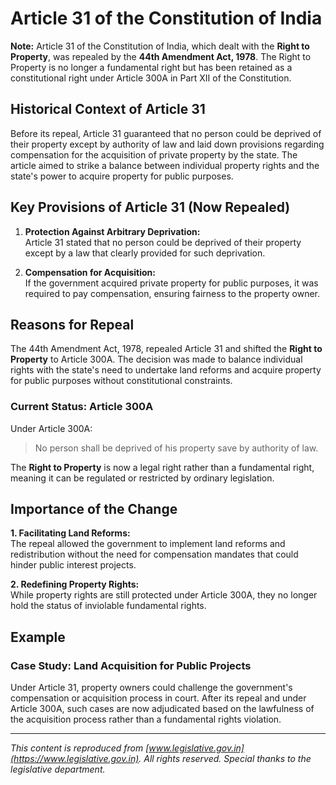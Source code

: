 # Article 31 of the Constitution of India

**Note:** Article 31 of the Constitution of India, which dealt with the **Right to Property**, was repealed by the **44th Amendment Act, 1978**. The Right to Property is no longer a fundamental right but has been retained as a constitutional right under Article 300A in Part XII of the Constitution.

## Historical Context of Article 31

Before its repeal, Article 31 guaranteed that no person could be deprived of their property except by authority of law and laid down provisions regarding compensation for the acquisition of private property by the state. The article aimed to strike a balance between individual property rights and the state's power to acquire property for public purposes.

## Key Provisions of Article 31 (Now Repealed)

1. **Protection Against Arbitrary Deprivation:**  
   Article 31 stated that no person could be deprived of their property except by a law that clearly provided for such deprivation.

2. **Compensation for Acquisition:**  
   If the government acquired private property for public purposes, it was required to pay compensation, ensuring fairness to the property owner.

## Reasons for Repeal

The 44th Amendment Act, 1978, repealed Article 31 and shifted the **Right to Property** to Article 300A. The decision was made to balance individual rights with the state's need to undertake land reforms and acquire property for public purposes without constitutional constraints.

### Current Status: Article 300A

Under Article 300A:  
> No person shall be deprived of his property save by authority of law.

The **Right to Property** is now a legal right rather than a fundamental right, meaning it can be regulated or restricted by ordinary legislation.

## Importance of the Change

**1. Facilitating Land Reforms:**  
The repeal allowed the government to implement land reforms and redistribution without the need for compensation mandates that could hinder public interest projects.

**2. Redefining Property Rights:**  
While property rights are still protected under Article 300A, they no longer hold the status of inviolable fundamental rights.

## Example

### Case Study: **Land Acquisition for Public Projects**

Under Article 31, property owners could challenge the government's compensation or acquisition process in court. After its repeal and under Article 300A, such cases are now adjudicated based on the lawfulness of the acquisition process rather than a fundamental rights violation.

---

*This content is reproduced from [www.legislative.gov.in](https://www.legislative.gov.in). All rights reserved. Special thanks to the legislative department.*
